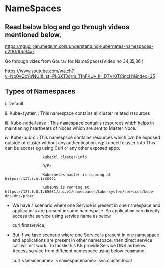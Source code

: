 # NameSpaces

## Read below blog and go through videos mentioned below,

https://ngugijoan.medium.com/understanding-kubernetes-namespaces-c2f81d0b94a5

Go through vides from Gourav for NameSpaces(Video no 34,35,36 )

https://www.youtube.com/watch?v=No0vQcYmNUI&list=PL6XT0grm_TfhFKUv_KI_DTVr0TCincl1r&index=35

## Types of Namespaces

i. Default

ii. Kube-system : This namespace contains all cluster related resources

iii. Kube-node-lease : This namespace contains resources which helps in maintianing heartbeats of Nodes which are sent to Master Node.

iv. Kube-public : This namespace contains resources which can be exposed outside of cluster without any authentication. eg: kubectl cluster-info
                  This can be access eg using Curl or any other exposed appp.
                  
                     kubectl cluster-info
                     
                     O/P: 
                     
                     Kubernetes master is running at https://127.0.0.1:65081
                     
                     KubeDNS is running at https://127.0.0.1:65081/api/v1/namespaces/kube-system/services/kube-dns:dns/proxy



* We have a scenario where one Service is present in one namespace and applications are present in same namespace.
  So application can directly access the service using service name as below

    curl firstservice;

* But if we have  scenario where one Service is present in one namespace and applications are present in other namespace, then
  direct service call will not work. 
  To tackle this K8 provide Service DNS as below. Access service from different namespace using below command,

   curl <<servicename>servicename>. <<namespacename>namespacename>. svc.cluster.local
